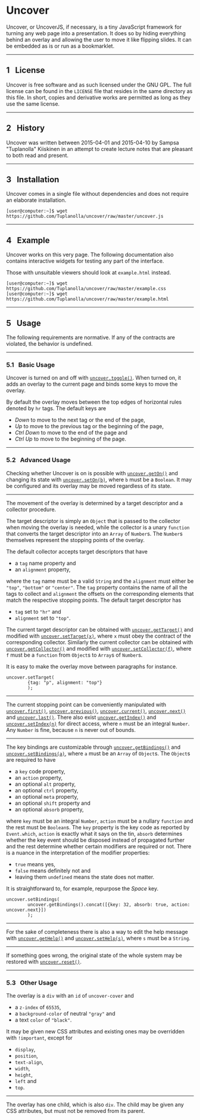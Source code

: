 # Uncover

Uncover, or UncoverJS, if necessary,
is a tiny JavaScript framework for turning any web page into a presentation.
It does so by hiding everything behind an overlay and
allowing the user to move it like flipping slides.
It can be embedded as is or run as a bookmarklet.

----

## 1   License

Uncover is free software and
as such licensed under the GNU GPL.
The full license can be found in the `LICENSE` file that
resides in the same directory as this file.
In short, copies and derivative works are permitted as long as
they use the same license.

----

## 2   History

Uncover was written between 2015-04-01 and 2015-04-10 by
Sampsa "Tuplanolla" Kiiskinen in an attempt to
create lecture notes that are pleasant to both read and present.

----

## 3   Installation

Uncover comes in a single file without dependencies and
does not require an elaborate installation.

	[user@computer:~]$ wget https://github.com/Tuplanolla/uncover/raw/master/uncover.js

----

## 4   Example

Uncover works on this very page.
The following documentation also contains interactive widgets for
testing any part of the interface.

Those with unsuitable viewers should look at `example.html` instead.

	[user@computer:~]$ wget https://github.com/Tuplanolla/uncover/raw/master/example.css
	[user@computer:~]$ wget https://github.com/Tuplanolla/uncover/raw/master/example.html

----

## 5   Usage

The following requirements are normative.
If any of the contracts are violated, the behavior is undefined.

----

### 5.1   Basic Usage

Uncover is turned on and off with [`uncover.toggle()`][10].
When turned on, it adds an overlay to the current page and
binds some keys to move the overlay.

By default the overlay moves between
the top edges of horizontal rules denoted by `hr` tags.
The default keys are

* *Down* to move to the next tag or the end of the page,
* *Up* to move to the previous tag or the beginning of the page,
* *Ctrl* *Down* to move to the end of the page and
* *Ctrl* *Up* to move to the beginning of the page.

----

### 5.2   Advanced Usage

Checking whether Uncover is on is possible with [`uncover.getOn()`][8] and
changing its state with [`uncover.setOn(b)`][9],
where `b` must be a `Boolean`.
It may be configured and its overlay may be moved regardless of its state.

----

The movement of the overlay is determined by
a target descriptor and a collector procedure.

The target descriptor is simply an `Object` that
is passed to the collector when moving the overlay is needed, while
the collector is a unary `function` that
converts the target descriptor into an `Array` of `Number`s.
The `Number`s themselves represent the stopping points of the overlay.

The default collector accepts target descriptors that have

* a `tag` name property and
* an `alignment` property,

where the `tag` name must be a valid `String` and
the `alignment` must either be `"top"`, `"bottom"` or `"center"`.
The `tag` property contains the name of all the tags to collect and
`alignment` the offsets on the corresponding elements that
match the respective stopping points.
The default target descriptor has

* `tag` set to `"hr"` and
* `alignment` set to `"top"`.

The current target descriptor can be obtained with
[`uncover.getTarget()`][11] and modified with [`uncover.setTarget(x)`][12],
where `x` must obey the contract of the corresponding collector.
Similarly the current collector can be obtained with
[`uncover.getCollector()`][13] and modified with [`uncover.setCollector(f)`][14],
where `f` must be a `function` from `Object`s to `Array`s of `Number`s.

It is easy to make the overlay move between paragraphs for instance.

	uncover.setTarget(
			{tag: "p", alignment: "top"}
			);

----

The current stopping point can be conveniently manipulated with
[`uncover.first()`][3],
[`uncover.previous()`][4],
[`uncover.current()`][5],
[`uncover.next()`][6] and
[`uncover.last()`][7].
There also exist
[`uncover.getIndex()`][1] and
[`uncover.setIndex(n)`][2] for direct access,
where `n` must be an integral `Number`.
Any `Number` is fine, because `n` is never out of bounds.

----

The key bindings are customizable through
[`uncover.getBindings()`][15] and
[`uncover.setBindings(a)`][16],
where `a` must be an `Array` of `Object`s.
The `Object`s are required to have

* a `key` code property,
* an `action` property,
* an optional `alt` property,
* an optional `ctrl` property,
* an optional `meta` property,
* an optional `shift` property and
* an optional `absorb` property,

where `key` must be an integral `Number`,
`action` must be a nullary `function` and
the rest must be `Boolean`s.
The `key` property is the key code as reported by `Event.which`,
`action` is exactly what it says on the tin,
`absorb` determines whether
the key event should be disposed instead of propagated further and
the rest determine whether certain modifiers are required or not.
There is a nuance in the interpretation of the modifier properties:

* `true` means yes,
* `false` means definitely not and
* leaving them `undefined` means the state does not matter.

It is straightforward to, for example, repurpose the *Space* key.

	uncover.setBindings(
			uncover.getBindings().concat([{key: 32, absorb: true, action: uncover.next}])
			);

----

For the sake of completeness there is also a way to edit the help message with
[`uncover.getHelp()`][17] and [`uncover.setHelp(s)`][18],
where `s` must be a `String`.

----

If something goes wrong,
the original state of the whole system may be restored with
[`uncover.reset()`][19].

----

### 5.3   Other Usage

The overlay is a `div` with an `id` of `uncover-cover` and

* a `z-index` of `65535`,
* a `background-color` of neutral `"gray"` and
* a text `color` of `"black"`.

It may be given new CSS attributes and
existing ones may be overridden with `!important`, except for

* `display`,
* `position`,
* `text-align`,
* `width`,
* `height`,
* `left` and
* `top`.

----

The overlay has one child, which is also `div`.
The child may be given any CSS attributes, but
must not be removed from its parent.

[1]: #
[2]: #
[3]: #
[4]: #
[5]: #
[6]: #
[7]: #
[8]: #
[9]: #
[10]: #
[11]: #
[12]: #
[13]: #
[14]: #
[15]: #
[16]: #
[17]: #
[18]: #
[19]: #
